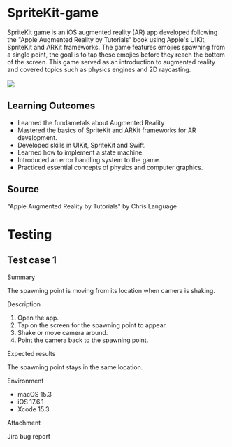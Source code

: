 # SpriteKit-game
SpriteKit game is an iOS augmented reality (AR) app developed following the "Apple Augmented Reality by Tutorials" book using Apple's UIKit, SpriteKit and ARKit frameworks. The game features emojies spawning from a single point, the goal is to tap these emojies before they reach the bottom of the screen. This game served as an introduction to augmented reality and covered topics such as physics engines and 2D raycasting.
 <br/>
 <br/> 
![](SpriteKit.gif)

  ## Learning Outcomes

- Learned the fundametals about Augmented Reality
- Mastered the basics of SpriteKit and ARKit frameworks for AR development.<br/> 
- Developed skills in UIKit, SpriteKit and Swift.<br/> 
- Learned how to implement a state machine.<br/>
- Introduced an error handling system to the game.<br/>
- Practiced essential concepts of physics and computer graphics.<br/>

## Source
"Apple Augmented Reality by Tutorials" by Chris Language

# Testing

## Test case 1

Summary<br/>

The spawning point is moving from its location when camera is shaking.<br/>

Description<br/>

1. Open the app.<br/>
2. Tap on the screen for the spawning point to appear.<br/>
3. Shake or move camera around.<br/>
4. Point the camera back to the spawning point.<br/>

Expected results<br/>

The spawning point stays in the same location.<br/>

Environment <br/>

- macOS 15.3<br/>
- iOS 17.6.1<br/> 
- Xcode 15.3<br/> 

Attachment<br/>



Jira bug report<br/>
